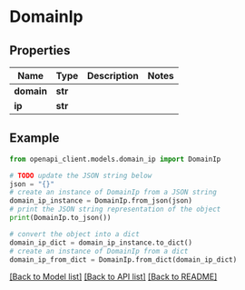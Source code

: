 # DomainIp


## Properties

Name | Type | Description | Notes
------------ | ------------- | ------------- | -------------
**domain** | **str** |  | 
**ip** | **str** |  | 

## Example

```python
from openapi_client.models.domain_ip import DomainIp

# TODO update the JSON string below
json = "{}"
# create an instance of DomainIp from a JSON string
domain_ip_instance = DomainIp.from_json(json)
# print the JSON string representation of the object
print(DomainIp.to_json())

# convert the object into a dict
domain_ip_dict = domain_ip_instance.to_dict()
# create an instance of DomainIp from a dict
domain_ip_from_dict = DomainIp.from_dict(domain_ip_dict)
```
[[Back to Model list]](../README.md#documentation-for-models) [[Back to API list]](../README.md#documentation-for-api-endpoints) [[Back to README]](../README.md)


